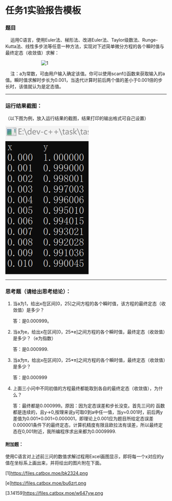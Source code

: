 # 任务1实验报告模板

### 题目

&nbsp;&nbsp;&nbsp;&nbsp;运用C语言，使用Euler法、梯形法、改进Euler法、Taylor级数法、Runge-Kutta法、线性多步法等任意一种方法，实现对下述简单微分方程的各个瞬时值与最终定态（收敛值）求解：

&emsp;&emsp;&emsp;&emsp;&emsp;&emsp;&emsp;&emsp;![1](https://latex.codecogs.com/svg.latex?\\left\\{\\begin{matrix}y'&plus;y=0&space;\\\\y(0)=a\\end{matrix}\\right.)

&nbsp;&nbsp;&nbsp;&nbsp;注：a为常数，可由用户输入确定该值。你可以使用scanf()函数来获取输入的a值。瞬时值求解时步长为0.001，当迭代计算时前后两个值的差小于0.001倍的步长时，该值就认为是定态值。

***

### 运行结果截图：

（以下图为例，放入运行结果的截图，结果打印的输出格式可自己设置）

![avatar](image.png)

---

### 思考题（请给出思考结论）：

1. 当a为1，给出x在区间[0，25]之间方程的各个瞬时值，该方程的最终定态（收敛值）是多少？

    答：是0.000999。

2. 当a为e，给出x在区间[0，25*e]之间方程的各个瞬时值，最终定态（收敛值）是多少？（e为指数）

    答：是0.000999.

3. 当a为π，给出x在区间[0，25*π]之间方程的各个瞬时值，最终定态（收敛值）是多少？

    答：是0.000999

4. 上面三小问中不同初值的方程最终都能取到各自的最终定态（收敛值），为什么？

    答：最终都是0.000999。原因：因为定态误差和步长没变。首先三问的
函数都是连续的，且y->0,按理来说y可取0到a中任一值，当y=0.001时，前后两y差值为0.001*0.001=0.000001，即理论上0.001应为题目所给定态误差0.000001条件下的最终定态，计算机精度有限且欧拉法有误差，所以最终定态在0,001附近，我所编程序求出来都为0.0009999.

#### 附加题：

使用C语言对上述前三问的数值求解过程用Excel画图显示，即将每一个x对应的y值在坐标系上画出来，并将绘出的图片附在下面。

[1]https://files.catbox.moe/bk2324.png

[e]https://files.catbox.moe/bu6zrt.png

[3.14159]https://files.catbox.moe/w647yw.png